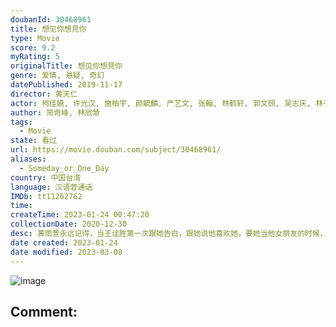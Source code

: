 ```yaml
---
doubanId: 30468961
title: 想见你想見你
type: Movie
score: 9.2
myRating: 5
originalTitle: 想见你想見你
genre: 爱情, 悬疑, 奇幻
datePublished: 2019-11-17
director: 黄天仁
actor: 柯佳嬿, 许光汉, 施柏宇, 颜毓麟, 严艺文, 张翰, 林鹤轩, 郭文颐, 吴志庆, 林子珊, 张毓晨, 曾之乔, 徐诣帆, 朱芷莹, 简廷芮, 梁洳瑄, 马惠珍, 连晨翔, 邱胜翊, 杨翘硕, 安伟, 黄鸿升, 章广辰, 江少仪, 林明森, 郑又菲, 何承蔚
author: 简奇峰, 林欣慧
tags:
  - Movie
state: 看过
url: https://movie.douban.com/subject/30468961/
aliases:
  - Someday_or_One_Day
country: 中国台湾
language: 汉语普通话
IMDb: tt11262762
time: 
createTime: 2023-01-24 00:47:20
collectionDate: 2020-12-30
desc: 黄雨萱永远记得，当王诠胜第一次跟她告白，跟她说他喜欢她，要她当他女朋友的时候，黄雨萱反问了他一个问题，为什么他会喜欢她，那时的王诠胜，就只是带着一切该是如此的笃定微笑，回答她了一句“因为打从我第一眼看...
date created: 2023-01-24
date modified: 2023-03-08
---
```


![image](p2576977981.jpg)

Comment:
---
